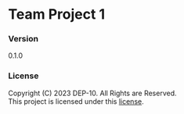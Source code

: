 # Team Project 1

### Version 
0.1.0

### License
Copyright (C) 2023 DEP-10. All Rights are Reserved. <br>
This project is licensed under this [license](LICENSE.txt).

